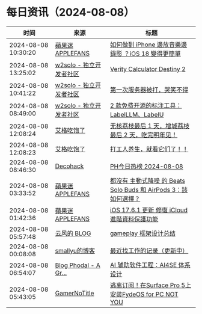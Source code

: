 ﻿# 每日资讯（2024-08-08）

|时间|来源|标题|
|---|---|---|
|2024-08-08 10:30:20|[蘋果迷 APPLEFANS](https://applefans.today/feed/)|[如何做到 iPhone 邊放音樂邊錄影 ？iOS 18 變得更簡單](https://applefans.today/2024-08-ios-18-shoot-video-while-playing-audio-on-iphone/)|
|2024-08-08 13:25:02|[w2solo - 独立开发者社区](https://w2solo.com/topics/feed)|[Verity Calculator Destiny 2](https://w2solo.com/topics/4895)|
|2024-08-08 10:41:22|[w2solo - 独立开发者社区](https://w2solo.com/topics/feed)|[第一次服务器被打，哭笑不得](https://w2solo.com/topics/4894)|
|2024-08-08 08:49:00|[w2solo - 独立开发者社区](https://w2solo.com/topics/feed)|[2 款免费开源的标注工具：LabelLLM、LabelU](https://w2solo.com/topics/4893)|
|2024-08-08 12:08:24|[艾格吃饱了](https://feedpress.me/wx-aigechibaole)|[无核荔枝最后 1 天，增城荔枝最后 2 天，吃完明年见！](http://mp.weixin.qq.com/s?__biz=MjM5NTYxODQyMA%3D%3D&mid=2653457270&idx=2&sn=a74b8b9aeba075be6dd39f5fe5b8cf31)|
|2024-08-08 12:08:23|[艾格吃饱了](https://feedpress.me/wx-aigechibaole)|[打工人养生，就看它们了！！](http://mp.weixin.qq.com/s?__biz=MjM5NTYxODQyMA%3D%3D&mid=2653457270&idx=1&sn=1d2c7a57b503207d03684f351619cb2f)|
|2024-08-08 08:46:30|[Decohack](https://www.decohack.com/feed)|[PH今日热榜 2024-08-08](https://decohack.com/producthunt-daily-24-08-08/)|
|2024-08-08 03:33:52|[蘋果迷 APPLEFANS](https://applefans.today/feed/)|[都沒有 主動式降噪 的 Beats Solo Buds 和 AirPods 3：該如何選擇？](https://applefans.today/2024-08-how-to-choice-beats-solo-buds-vs-airpods-3/)|
|2024-08-08 01:42:36|[蘋果迷 APPLEFANS](https://applefans.today/feed/)|[iOS 17.6.1 更新 修復 iCloud 進階資料保護功能](https://applefans.today/ios-17-6-1/)|
|2024-08-08 05:57:48|[云风的 BLOG](http://blog.codingnow.com/atom.xml)|[gameplay 框架设计总结](https://blog.codingnow.com/2024/08/gameplay_framework.html)|
|2024-08-08 00:08:08|[smallyu的博客](https://smallyu.net/atom.xml)|[最近找工作的记录（更新中）](https://smallyu.net/2024/08/08/%E6%9C%80%E8%BF%91%E6%89%BE%E5%B7%A5%E4%BD%9C%E7%9A%84%E8%AE%B0%E5%BD%95/)|
|2024-08-08 06:54:07|[Blog Phodal - A Gr...](https://www.phodal.com/blog/feeds/rss/)|[AI 辅助软件工程：AI4SE 体系设计](http://www.phodal.com/blog/design-ai4se/)|
|2024-08-08 05:43:05|[GamerNoTitle](https://bili33.top/atom.xml)|[逃离订阅！在Surface Pro 5上安装FydeOS for PC NOT YOU ](https://bili33.top/posts/FydeOS-for-PC-on-Surface/)|
